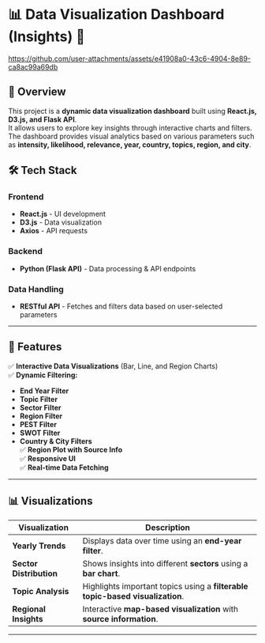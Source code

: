 # 📊 Data Visualization Dashboard (Insights) 🚀  



https://github.com/user-attachments/assets/e41908a0-43c6-4904-8e89-ca8ac99a69db


## 📌 Overview  
This project is a **dynamic data visualization dashboard** built using **React.js, D3.js, and Flask API**.  
It allows users to explore key insights through interactive charts and filters.  
The dashboard provides visual analytics based on various parameters such as **intensity, likelihood, relevance, year, country, topics, region, and city**.  

## 🛠️ Tech Stack  
### Frontend  
- **React.js** - UI development  
- **D3.js** - Data visualization  
- **Axios** - API requests  

### Backend  
- **Python (Flask API)** - Data processing & API endpoints  

### Data Handling  
- **RESTful API** - Fetches and filters data based on user-selected parameters  

---

## 🚀 Features  
✅ **Interactive Data Visualizations** (Bar, Line, and Region Charts)  
✅ **Dynamic Filtering:**  
   - **End Year Filter**  
   - **Topic Filter**  
   - **Sector Filter**  
   - **Region Filter**  
   - **PEST Filter**  
   - **SWOT Filter**  
   - **Country & City Filters**  
✅ **Region Plot with Source Info**  
✅ **Responsive UI**  
✅ **Real-time Data Fetching**  

---

## 📊 Visualizations  
| Visualization  | Description |
|--------------|-------------|
| **Yearly Trends** | Displays data over time using an **end-year filter**. |
| **Sector Distribution** | Shows insights into different **sectors** using a **bar chart**. |
| **Topic Analysis** | Highlights important topics using a **filterable topic-based visualization**. |
| **Regional Insights** | Interactive **map-based visualization** with **source information**. |

---


